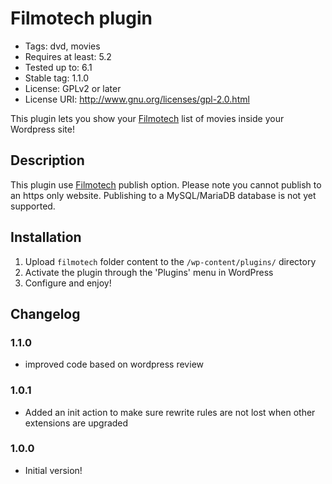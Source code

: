 # Filmotech plugin

* Tags: dvd, movies
* Requires at least: 5.2
* Tested up to: 6.1
* Stable tag: 1.1.0
* License: GPLv2 or later
* License URI: http://www.gnu.org/licenses/gpl-2.0.html

This plugin lets you show your [Filmotech](https://www.filmotech.fr/) list of movies inside your Wordpress site!

## Description

This plugin use [Filmotech](https://www.filmotech.fr/) publish option. Please note you cannot publish
to an https only website. Publishing to a MySQL/MariaDB database is not yet supported.

## Installation

1. Upload `filmotech` folder content to the `/wp-content/plugins/` directory
2. Activate the plugin through the 'Plugins' menu in WordPress
3. Configure and enjoy!

## Changelog

### 1.1.0
* improved code based on wordpress review

### 1.0.1
* Added an init action to make sure rewrite rules are not lost when other extensions are upgraded

### 1.0.0
* Initial version!
